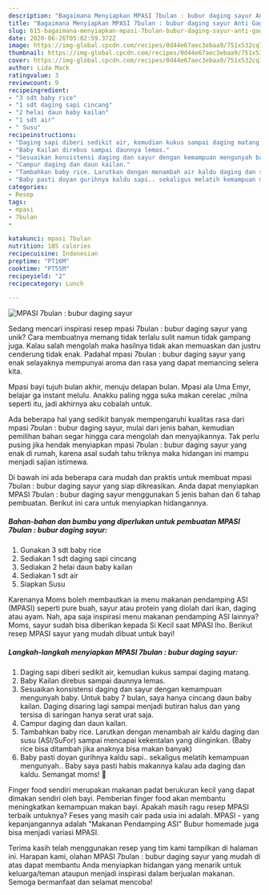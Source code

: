 ```yaml
---
description: "Bagaimana Menyiapkan MPASI 7bulan : bubur daging sayur Anti Gagal"
title: "Bagaimana Menyiapkan MPASI 7bulan : bubur daging sayur Anti Gagal"
slug: 615-bagaimana-menyiapkan-mpasi-7bulan-bubur-daging-sayur-anti-gagal
date: 2020-06-26T05:02:59.372Z
image: https://img-global.cpcdn.com/recipes/0d44e67aec3ebaa9/751x532cq70/mpasi-7bulan-bubur-daging-sayur-foto-resep-utama.jpg
thumbnail: https://img-global.cpcdn.com/recipes/0d44e67aec3ebaa9/751x532cq70/mpasi-7bulan-bubur-daging-sayur-foto-resep-utama.jpg
cover: https://img-global.cpcdn.com/recipes/0d44e67aec3ebaa9/751x532cq70/mpasi-7bulan-bubur-daging-sayur-foto-resep-utama.jpg
author: Lida Mack
ratingvalue: 3
reviewcount: 9
recipeingredient:
- "3 sdt baby rice"
- "1 sdt daging sapi cincang"
- "2 helai daun baby kailan"
- "1 sdt air"
- " Susu"
recipeinstructions:
- "Daging sapi diberi sedikit air, kemudian kukus sampai daging matang."
- "Baby Kailan direbus sampai daunnya lemas."
- "Sesuaikan konsistensi daging dan sayur dengan kemampuan mengunyah baby. Untuk baby 7 bulan, saya hanya cincang daun baby kailan. Daging disaring lagi sampai menjadi butiran halus dan yang tersisa di saringan hanya serat urat saja."
- "Campur daging dan daun kailan."
- "Tambahkan baby rice. Larutkan dengan menambah air kaldu daging dan susu (ASI/SuFor) sampai mencapai kekentalan yang diinginkan. (Baby rice bisa ditambah jika anaknya bisa makan banyak)"
- "Baby pasti doyan gurihnya kaldu sapi.. sekaligus melatih kemampuan mengunyah.. Baby saya pasti habis makannya kalau ada daging dan kaldu. Semangat moms! 💪"
categories:
- Resep
tags:
- mpasi
- 7bulan
- 

katakunci: mpasi 7bulan  
nutrition: 185 calories
recipecuisine: Indonesian
preptime: "PT16M"
cooktime: "PT55M"
recipeyield: "2"
recipecategory: Lunch

---
```



![MPASI 7bulan : bubur daging sayur](https://img-global.cpcdn.com/recipes/0d44e67aec3ebaa9/751x532cq70/mpasi-7bulan-bubur-daging-sayur-foto-resep-utama.jpg)

Sedang mencari inspirasi resep mpasi 7bulan : bubur daging sayur yang unik? Cara membuatnya memang tidak terlalu sulit namun tidak gampang juga. Kalau salah mengolah maka hasilnya tidak akan memuaskan dan justru cenderung tidak enak. Padahal mpasi 7bulan : bubur daging sayur yang enak selayaknya mempunyai aroma dan rasa yang dapat memancing selera kita.

Mpasi bayi tujuh bulan akhir, menuju delapan bulan. Mpasi ala Uma Emyr, belajar ga instant melulu. Anakku paling ngga suka makan cerelac ,milna seperti itu, jadi akhirnya aku cobalah untuk.

Ada beberapa hal yang sedikit banyak mempengaruhi kualitas rasa dari mpasi 7bulan : bubur daging sayur, mulai dari jenis bahan, kemudian pemilihan bahan segar hingga cara mengolah dan menyajikannya. Tak perlu pusing jika hendak menyiapkan mpasi 7bulan : bubur daging sayur yang enak di rumah, karena asal sudah tahu triknya maka hidangan ini mampu menjadi sajian istimewa.


Di bawah ini ada beberapa cara mudah dan praktis untuk membuat mpasi 7bulan : bubur daging sayur yang siap dikreasikan. Anda dapat menyiapkan MPASI 7bulan : bubur daging sayur menggunakan 5 jenis bahan dan 6 tahap pembuatan. Berikut ini cara untuk menyiapkan hidangannya.

<!--inarticleads1-->

##### Bahan-bahan dan bumbu yang diperlukan untuk pembuatan MPASI 7bulan : bubur daging sayur:

1. Gunakan 3 sdt baby rice
1. Sediakan 1 sdt daging sapi cincang
1. Sediakan 2 helai daun baby kailan
1. Sediakan 1 sdt air
1. Siapkan  Susu


Karenanya Moms boleh membautkan ia menu makanan pendamping ASI (MPASI) seperti pure buah, sayur atau protein yang diolah dari ikan, daging atau ayam. Nah, apa saja inspirasi menu makanan pendamping ASI lainnya? Moms, sayur sudah bisa diberikan kepada Si Kecil saat MPASI lho. Berikut resep MPASI sayur yang mudah dibuat untuk bayi! 

<!--inarticleads2-->

##### Langkah-langkah menyiapkan MPASI 7bulan : bubur daging sayur:

1. Daging sapi diberi sedikit air, kemudian kukus sampai daging matang.
1. Baby Kailan direbus sampai daunnya lemas.
1. Sesuaikan konsistensi daging dan sayur dengan kemampuan mengunyah baby. Untuk baby 7 bulan, saya hanya cincang daun baby kailan. Daging disaring lagi sampai menjadi butiran halus dan yang tersisa di saringan hanya serat urat saja.
1. Campur daging dan daun kailan.
1. Tambahkan baby rice. Larutkan dengan menambah air kaldu daging dan susu (ASI/SuFor) sampai mencapai kekentalan yang diinginkan. (Baby rice bisa ditambah jika anaknya bisa makan banyak)
1. Baby pasti doyan gurihnya kaldu sapi.. sekaligus melatih kemampuan mengunyah.. Baby saya pasti habis makannya kalau ada daging dan kaldu. Semangat moms! 💪


Finger food sendiri merupakan makanan padat berukuran kecil yang dapat dimakan sendiri oleh bayi. Pemberian finger food akan membantu meningkatkan kemampuan makan bayi. Apakah masih ragu resep MPASI terbaik untuknya? Feses yang masih cair pada usia ini adalah. MPASI - yang kepanjangannya adalah &#34;Makanan Pendamping ASI&#34; Bubur homemade juga bisa menjadi variasi MPASI. 

Terima kasih telah menggunakan resep yang tim kami tampilkan di halaman ini. Harapan kami, olahan MPASI 7bulan : bubur daging sayur yang mudah di atas dapat membantu Anda menyiapkan hidangan yang menarik untuk keluarga/teman ataupun menjadi inspirasi dalam berjualan makanan. Semoga bermanfaat dan selamat mencoba!
